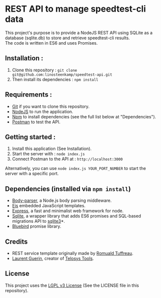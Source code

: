 # REST API to manage speedtest-cli data

This project's purpose is to provide a NodeJS REST API using SQLite as a database (sqlite.db) to store and retrieve speedtest-cli results.  
The code is written in ES6 and uses Promises.

## Installation :

1. Clone this repository : `git clone git@github.com:linosteenkamp/speedtest-api.git`  
2. Then install its dependencies : `npm install`

## Requirements :

- [Git](https://git-scm.com/) if you want to clone this repository.
- [NodeJS](https://nodejs.org/en/) to run the application.
- [Npm](https://www.npmjs.com/) to install dependencies (see the full list below at "Dependencies").
- [Postman](https://www.getpostman.com/) to test the API.

## Getting started :

1. Install this application (See Installation).
2. Start the server with : `node index.js`
3. Connect Postman to the API at : `http://localhost:3000`

Alternatively, you can use `node index.js YOUR_PORT_NUMBER` to start the server with a specific port.  

## Dependencies (installed via `npm install`)

- [Body-parser](https://www.npmjs.com/package/body-parser), a Node.js body parsing middleware.
- [Ejs](https://www.npmjs.com/package/ejs) embedded JavaScript templates.
- [Express](https://www.npmjs.com/package/express), a fast and minimalist web framework for node.
- [Sqlite](https://www.npmjs.com/package/sqlite), a wrapper library that adds ES6 promises and SQL-based migrations API to [sqlite3](https://www.npmjs.com/package/sqlite3)*.
- [Bluebird](https://www.npmjs.com/package/bluebird) promise library.

## Credits

- REST service template originally made by [Romuald Tuffreau](https://github.com/romwaldtff).
- [Laurent Guerin](https://github.com/l-gu), creator of [Telosys Tools](https://sites.google.com/site/telosystools/).

## License

This project uses the [LGPL v3 License](https://www.gnu.org/licenses/lgpl-3.0.en.html) (See the LICENSE file in this repository).